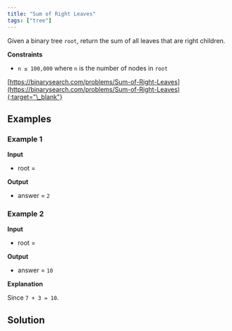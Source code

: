 ```yaml
---
title: "Sum of Right Leaves"
tags: ["tree"]
---
```


Given a binary tree `root`, return the sum of all leaves that are right children.

**Constraints**

- `n ≤ 100,000` where `n` is the number of nodes in `root`

[https://binarysearch.com/problems/Sum-of-Right-Leaves](https://binarysearch.com/problems/Sum-of-Right-Leaves){:target="\_blank"}

<script src="/assets/js/viz/viz.js"></script>
<script src="/assets/js/viz/lite.render.js"></script>

## Examples

### Example 1

**Input**

- root =

<div id="example1Root" style="text-align: center"></div>
<script>
  var viz = new Viz();
  
  viz.renderSVGElement("digraph example1Root { 0 [label = 9]; C0 [style = invis, width = 0, label = \"\"]; 1 [label = 3]; C1 [style = invis, width = 0, label = \"\"]; 2 [label = 8]; C2 [style = invis, width = 0, label = \"\"]; 3 [label = 1]; C3 [style = invis, width = 0, label = \"\"]; 4 [label = 2]; C4 [style = invis, width = 0, label = \"\"]; 5 [label = 5]; C5 [style = invis, width = 0, label = \"\"]; 0 -> 1; 0 -> C0 [style = invis]; 0 -> 2; {rank = same; 1 -> C0 -> 2 [style = invis]}; 1 -> 3; 1 -> C1 [style = invis]; 1 -> 4; {rank = same; 3 -> C1 -> 4 [style = invis]}; 2 -> 5; 2 -> C2 [style = invis]; 2 -> R2 [style = invis]; {rank = same; 5 -> C2 -> R2 [style = invis]}; R2 [style = invis, width = 0, label = \"\"]; 3 -> L3 [style = invis]; 3 -> C3 [style = invis]; 3 -> R3 [style = invis]; {rank = same; L3 -> C3 -> R3 [style = invis]}; L3 [style = invis, width = 0, label = \"\"]; R3 [style = invis, width = 0, label = \"\"]; 4 -> L4 [style = invis]; 4 -> C4 [style = invis]; 4 -> R4 [style = invis]; {rank = same; L4 -> C4 -> R4 [style = invis]}; L4 [style = invis, width = 0, label = \"\"]; R4 [style = invis, width = 0, label = \"\"]; 5 -> L5 [style = invis]; 5 -> C5 [style = invis]; 5 -> R5 [style = invis]; {rank = same; L5 -> C5 -> R5 [style = invis]}; L5 [style = invis, width = 0, label = \"\"]; R5 [style = invis, width = 0, label = \"\"] }")
  .then(function(element) {
    document.getElementById("example1Root").appendChild(element);
  })
  .catch(error => {
    viz = new Viz();
    console.error(error);
  });
</script>

**Output**

- answer = `2`

### Example 2

**Input**

- root =

<div id="example2Root" style="text-align: center"></div>
<script>
  var viz = new Viz();
  
  viz.renderSVGElement("digraph example2Root { 0 [label = 0]; C0 [style = invis, width = 0, label = \"\"]; 1 [label = 4]; C1 [style = invis, width = 0, label = \"\"]; 2 [label = 2]; C2 [style = invis, width = 0, label = \"\"]; 3 [label = 1]; C3 [style = invis, width = 0, label = \"\"]; 4 [label = 7]; C4 [style = invis, width = 0, label = \"\"]; 5 [label = 6]; C5 [style = invis, width = 0, label = \"\"]; 6 [label = 3]; C6 [style = invis, width = 0, label = \"\"]; 0 -> 1; 0 -> C0 [style = invis]; 0 -> 2; {rank = same; 1 -> C0 -> 2 [style = invis]}; 1 -> L1 [style = invis]; 1 -> C1 [style = invis]; 1 -> R1 [style = invis]; {rank = same; L1 -> C1 -> R1 [style = invis]}; L1 [style = invis, width = 0, label = \"\"]; R1 [style = invis, width = 0, label = \"\"]; 2 -> 3; 2 -> C2 [style = invis]; 2 -> 4; {rank = same; 3 -> C2 -> 4 [style = invis]}; 3 -> 5; 3 -> C3 [style = invis]; 3 -> 6; {rank = same; 5 -> C3 -> 6 [style = invis]}; 4 -> L4 [style = invis]; 4 -> C4 [style = invis]; 4 -> R4 [style = invis]; {rank = same; L4 -> C4 -> R4 [style = invis]}; L4 [style = invis, width = 0, label = \"\"]; R4 [style = invis, width = 0, label = \"\"]; 5 -> L5 [style = invis]; 5 -> C5 [style = invis]; 5 -> R5 [style = invis]; {rank = same; L5 -> C5 -> R5 [style = invis]}; L5 [style = invis, width = 0, label = \"\"]; R5 [style = invis, width = 0, label = \"\"]; 6 -> L6 [style = invis]; 6 -> C6 [style = invis]; 6 -> R6 [style = invis]; {rank = same; L6 -> C6 -> R6 [style = invis]}; L6 [style = invis, width = 0, label = \"\"]; R6 [style = invis, width = 0, label = \"\"] }")
  .then(function(element) {
    document.getElementById("example2Root").appendChild(element);
  })
  .catch(error => {
    viz = new Viz();
    console.error(error);
  });
</script>

**Output**

- answer = `10`

**Explanation**

Since `7 + 3 = 10`.

## Solution

<script src="https://gist.github.com/yaeba/16da7be5123724fcf6eccc25581cef5a.js?file=Sum-of-Right-Leaves.cpp"></script>
